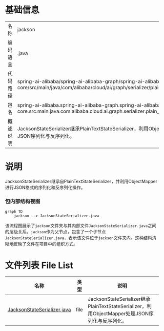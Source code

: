 # 基础信息

|      |      |
|------|------|
| 名称 | jackson |
| 编码语言 | .java |
| 代码路径 | spring-ai-alibaba/spring-ai-alibaba-graph/spring-ai-alibaba-graph-core/src/main/java/com/alibaba/cloud/ai/graph/serializer/plain_text/jackson |
| 包名 | spring-ai-alibaba.spring-ai-alibaba-graph.spring-ai-alibaba-graph-core.src.main.java.com.alibaba.cloud.ai.graph.serializer.plain_text.jackson |
| 概述说明 | JacksonStateSerializer继承PlainTextStateSerializer，利用ObjectMapper处理JSON序列化与反序列化。 |

# 说明

JacksonStateSerializer继承自PlainTextStateSerializer，并利用ObjectMapper进行JSON格式的序列化和反序列化操作。


### 包内部结构视图

```mermaid
graph TD
    jackson --> JacksonStateSerializer.java
```

该流程图展示了`jackson`文件夹与其内部文件`JacksonStateSerializer.java`之间的层级关系。`jackson`作为父节点，包含了一个子节点`JacksonStateSerializer.java`，表示该文件位于`jackson`文件夹内。这种结构清晰地反映了文件在项目中的组织方式。

# 文件列表 File List

| 名称   | 类型  | 说明 |
|-------|------|-------------|
| [JacksonStateSerializer.java](JacksonStateSerializer.md) | file | JacksonStateSerializer继承PlainTextStateSerializer，利用ObjectMapper处理JSON序列化与反序列化。 |


